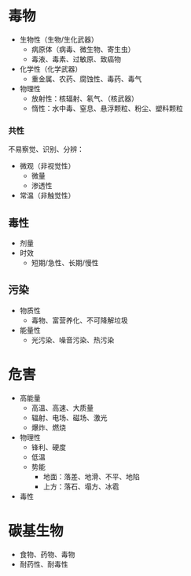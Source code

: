 # 毒物
- 生物性（生物/生化武器）
    - 病原体（病毒、微生物、寄生虫）
    - 毒液、毒素、过敏原、致癌物
- 化学性（化学武器）
  - 重金属、农药、腐蚀性、毒药、毒气
- 物理性
    - 放射性：核辐射、氡气、（核武器）
    - 惰性：水中毒、窒息、悬浮颗粒、粉尘、塑料颗粒
### 共性
不易察觉、识别、分辨：
- 微观（非视觉性）
  - 微量
  - 渗透性
- 常温（非触觉性）

[持续性]:\
[无色、无味、无臭]:\

## 毒性
- 剂量
- 时效
    - 短期/急性、长期/慢性
## 污染
- 物质性
    - 毒物、富营养化、不可降解垃圾
- 能量性
    - 光污染、噪音污染、热污染
# 危害
- 高能量
    - 高温、高速、大质量
    - 辐射、电场、磁场、激光
    - 爆炸、燃烧
- 物理性
    - 锋利、硬度
    - 低温
    - 势能
        - 地面：落差、地滑、不平、地陷
        - 上方：落石、塌方、冰雹
- 毒性
# 碳基生物
- 食物、药物、毒物
- 耐药性、耐毒性


[消毒]:\
[食品]:食品安全、食物中毒
[毒品]:依赖、戒断
[以毒攻毒]:\
[处刑、暗杀、灾害]:\
